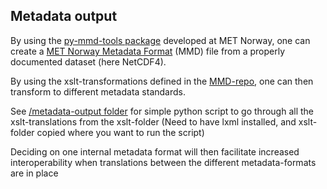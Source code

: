 ## Metadata output

By using the [py-mmd-tools package](https://github.com/metno/py-mmd-tools) developed at MET Norway,
one can create a [MET Norway Metadata Format](https://htmlpreview.github.io/?https://github.com/metno/mmd/blob/master/doc/mmd-specification.html) (MMD) file from a properly documented dataset (here NetCDF4).

By using the xslt-transformations defined in the [MMD-repo](https://github.com/metno/mmd/tree/master/xslt), one can then transform to different metadata standards.

See [/metadata-output folder](https://github.com/EURODEO/e-soh-poc-report/blob/main/poc-experiments/metadata-outputs) for simple python script to go through all the xslt-translations from the xslt-folder (Need to have lxml installed, and xslt-folder copied where you want to run the script)

Deciding on one internal metadata format will then facilitate increased interoperability when translations between the different metadata-formats are in place
